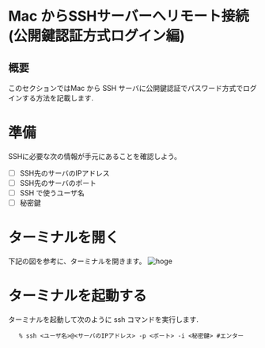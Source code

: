 # Mac からSSHサーバーへリモート接続(公開鍵認証方式ログイン編)

## 概要

このセクションではMac から SSH サーバに公開鍵認証でパスワード方式でログインする方法を記載します.

# 準備

SSHに必要な次の情報が手元にあることを確認しよう。

- [ ] SSH先のサーバのIPアドレス
- [ ] SSH先のサーバのポート
- [ ] SSH で使うユーザ名
- [ ] 秘密鍵

# ターミナルを開く

下記の図を参考に、ターミナルを開きます。
![hoge](../images/0011_001.png)

# ターミナルを起動する

ターミナルを起動して次のように ssh コマンドを実行します.

```
   % ssh <ユーザ名>@<サーバのIPアドレス> -p <ポート> -i <秘密鍵> #エンター

```



